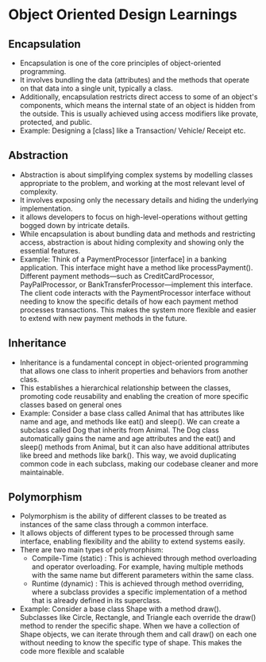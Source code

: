 # Object Oriented Design Learnings

## Encapsulation
- Encapsulation is one of the core principles of object-oriented programming. 
- It involves bundling the data (attributes) and the methods that operate on that data into a single unit, typically a class. 
- Additionally, encapsulation restricts direct access to some of an object's components, which means the internal state of an object is hidden from the outside. This is usually achieved using access modifiers like provate, protected, and public.
- Example: Designing a [class] like a Transaction/ Vehicle/ Receipt etc.

## Abstraction
- Abstraction is about simplifying complex systems by modelling classes appropriate to the problem, and working at the most relevant level of complexity.
- It involves exposing only the necessary details and hiding the underlying implementation.
- it allows developers to focus on high-level-operations without getting bogged down by intricate details.
- While encapsulation is about bundling data and methods and restricting access, abstraction is about hiding complexity and showing only the essential features.
- Example: Think of a PaymentProcessor [interface] in a banking application. This interface might have a method like processPayment(). Different payment methods—such as CreditCardProcessor, PayPalProcessor, or BankTransferProcessor—implement this interface. The client code interacts with the PaymentProcessor interface without needing to know the specific details of how each payment method processes transactions. This makes the system more flexible and easier to extend with new payment methods in the future.

## Inheritance
- Inheritance is a fundamental concept in object-oriented programming that allows one class to inherit properties and behaviors from another class. 
- This establishes a hierarchical relationship between the classes, promoting code reusability and enabling the creation of more specific classes based on general ones
- Example: Consider a base class called Animal that has attributes like name and age, and methods like eat() and sleep(). We can create a subclass called Dog that inherits from Animal. The Dog class automatically gains the name and age attributes and the eat() and sleep() methods from Animal, but it can also have additional attributes like breed and methods like bark(). This way, we avoid duplicating common code in each subclass, making our codebase cleaner and more maintainable.

## Polymorphism
- Polymorphism is the ability of different classes to be treated as instances of the same class through a common interface.
- It allows objects of different types to be processed through same interface, enabling flexibility and the ability to extend systems easily.
- There are two main types of polymorphism:
  - Compile-Time (static) : This is achieved through method overloading and operator overloading. For example, having multiple methods with the same name but different parameters within the same class.
  - Runtime (dynamic) : This is achieved through method overriding, where a subclass provides a specific implementation of a method that is already defined in its superclass.
- Example: Consider a base class Shape with a method draw(). Subclasses like Circle, Rectangle, and Triangle each override the draw() method to render the specific shape. When we have a collection of Shape objects, we can iterate through them and call draw() on each one without needing to know the specific type of shape. This makes the code more flexible and scalable
